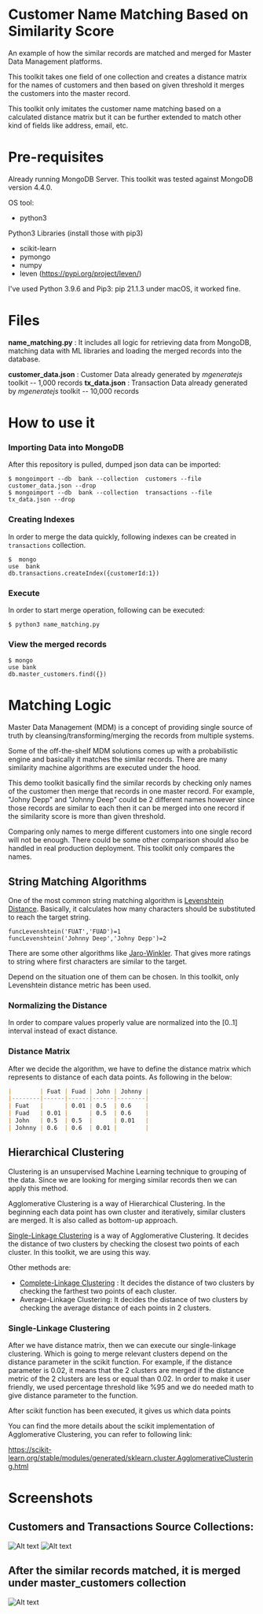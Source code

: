 # Customer Name Matching Based on Similarity Score


An example of how the similar records are matched and merged for Master Data Management platforms. 

This toolkit takes one field of one collection and creates a distance matrix for the names of customers and then based on given threshold it merges the customers into the master record.

This toolkit only imitates the customer name matching based on a calculated distance matrix but it can be further extended to match other kind of fields like address, email, etc. 

# Pre-requisites

Already running MongoDB Server. This toolkit was tested against MongoDB version 4.4.0.

OS tool:

 - python3
 
Python3 Libraries (install those with pip3)

 - scikit-learn
 - pymongo
 - numpy
 - leven (https://pypi.org/project/leven/)

I've used Python 3.9.6 and Pip3: pip 21.1.3 under macOS, it worked fine.

# Files

**name_matching.py** : It includes all logic for retrieving data from MongoDB, matching data with ML libraries and loading the merged records into the database.

**customer_data.json** : Customer Data already generated by *mgeneratejs* toolkit -- 1,000 records
**tx_data.json** : Transaction Data already generated by *mgeneratejs* toolkit -- 10,000 records 

# How to use it

### Importing Data into MongoDB

After this repository is pulled, dumped json data can be imported:

    $ mongoimport --db  bank --collection  customers --file  customer_data.json --drop
    $ mongoimport --db  bank --collection  transactions --file  tx_data.json --drop


### Creating Indexes

In order to merge the data quickly, following indexes can be created in `transactions` collection.

    $  mongo
    use  bank 
    db.transactions.createIndex({customerId:1})


### Execute

In order to start merge operation, following can be executed:

    $ python3 name_matching.py

### View the merged records

    $ mongo
    use bank
    db.master_customers.find({})

# Matching Logic

Master Data Management (MDM) is a concept of providing single source of truth by cleansing/transforming/merging the records from multiple systems. 

Some of the off-the-shelf MDM solutions comes up with a probabilistic engine and basically it matches the similar records. There are many similarity machine algorithms are executed under the hood. 

This demo toolkit basically find the similar records by checking only names of the customer then merge that records in one master record. For example, "Johny Depp" and "Johnny Deep" could be 2 different names however since those records are similar to each then it can be merged into one record if the similarity score is more than given threshold. 

Comparing only names to merge different customers into one single record will not be enough. There could be some other comparison should also be handled in real production deployment. This toolkit only compares the names.

## String Matching Algorithms

One of the most common string matching algorithm is [Levenshtein Distance](https://en.wikipedia.org/wiki/Levenshtein_distance). Basically, it calculates how many characters should be substituted  to reach the target string.

    funcLevenshtein('FUAT','FUAD')=1
    funcLevenshtein('Johnny Deep','Johny Depp')=2

There are some other algorithms like [Jaro-Winkler](https://en.wikipedia.org/wiki/Jaro%E2%80%93Winkler_distance). That gives more ratings to string where first characters are similar to the target. 

Depend on the situation one of them can be chosen. In this toolkit, only Levenshtein distance metric has been used.

### Normalizing the Distance

In order to compare values properly value are normalized into the [0..1] interval instead of exact distance. 

### Distance Matrix

After we decide the algorithm, we have to define the distance matrix which represents to distance of each data points. As following in the below:

```markdown
|        | Fuat | Fuad | John | Johnny |
|--------|------|------|------|--------|
| Fuat   |      | 0.01 | 0.5  | 0.6    |
| Fuad   | 0.01 |      | 0.5  | 0.6    |
| John   | 0.5  | 0.5  |      | 0.01   |
| Johnny | 0.6  | 0.6  | 0.01 |        |
```

## Hierarchical Clustering

Clustering is an unsupervised Machine Learning technique to grouping of the data. Since we are looking for merging similar records then we can apply this method. 

Agglomerative Clustering is a way of Hierarchical Clustering. In the beginning each data point has own cluster and iteratively, similar clusters are merged. It is also called as bottom-up approach.

[Single-Linkage Clustering](https://en.wikipedia.org/wiki/Single-linkage_clustering) is a way of Agglomerative Clustering. It decides the distance of two clusters by checking the closest two points of each cluster. In this toolkit, we are using this way. 

Other methods are:

 - [Complete-Linkage Clustering](https://en.wikipedia.org/wiki/Complete-linkage_clustering) : It decides the distance of two clusters by checking the farthest two points of each cluster. 
 - Average-Linkage Clustering: It decides the distance of two clusters by checking the average distance of each points in 2 clusters. 

### Single-Linkage Clustering

After we have distance matrix, then we can execute our single-linkage clustering. Which is going to merge relevant clusters depend on the distance parameter in the scikit function. For example, if the distance parameter is 0.02, it means that the 2 clusters are merged if the distance metric of the 2 clusters are less or equal than 0.02. In order to make it user friendly, we used percentage threshold like %95 and we do needed math to give distance parameter to the function.

After scikit function has been executed, it gives us which data points 

You can find the more details about the scikit implementation of Agglomerative Clustering, you can refer to following link:

https://scikit-learn.org/stable/modules/generated/sklearn.cluster.AgglomerativeClustering.html

# Screenshots

## Customers and Transactions Source Collections:

![Alt text](/ss001.png?raw=true "customers Collection")
![Alt text](/ss002.png?raw=true "transactions Collection")

## After the similar records matched, it is merged under master_customers collection 

![Alt text](/ss003.png?raw=true "master_customers collection")

